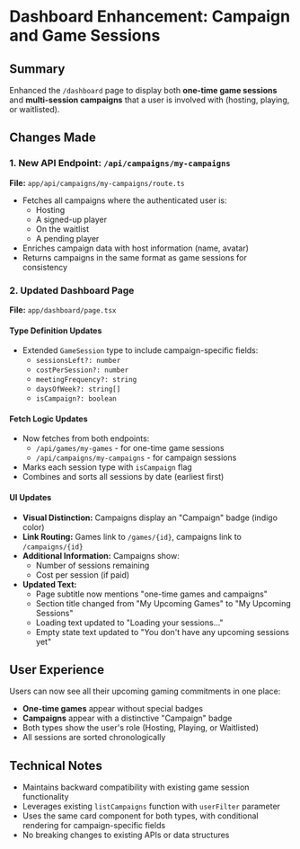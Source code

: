 # Dashboard Enhancement: Campaign and Game Sessions

## Summary

Enhanced the `/dashboard` page to display both **one-time game sessions** and **multi-session campaigns** that a user is involved with (hosting, playing, or waitlisted).

## Changes Made

### 1. New API Endpoint: `/api/campaigns/my-campaigns`
**File:** `app/api/campaigns/my-campaigns/route.ts`

- Fetches all campaigns where the authenticated user is:
  - Hosting
  - A signed-up player
  - On the waitlist
  - A pending player
- Enriches campaign data with host information (name, avatar)
- Returns campaigns in the same format as game sessions for consistency

### 2. Updated Dashboard Page
**File:** `app/dashboard/page.tsx`

#### Type Definition Updates
- Extended `GameSession` type to include campaign-specific fields:
  - `sessionsLeft?: number`
  - `costPerSession?: number`
  - `meetingFrequency?: string`
  - `daysOfWeek?: string[]`
  - `isCampaign?: boolean`

#### Fetch Logic Updates
- Now fetches from both endpoints:
  - `/api/games/my-games` - for one-time game sessions
  - `/api/campaigns/my-campaigns` - for campaign sessions
- Marks each session type with `isCampaign` flag
- Combines and sorts all sessions by date (earliest first)

#### UI Updates
- **Visual Distinction:** Campaigns display an "Campaign" badge (indigo color)
- **Link Routing:** Games link to `/games/{id}`, campaigns link to `/campaigns/{id}`
- **Additional Information:** Campaigns show:
  - Number of sessions remaining
  - Cost per session (if paid)
- **Updated Text:**
  - Page subtitle now mentions "one-time games and campaigns"
  - Section title changed from "My Upcoming Games" to "My Upcoming Sessions"
  - Loading text updated to "Loading your sessions..."
  - Empty state text updated to "You don't have any upcoming sessions yet"

## User Experience

Users can now see all their upcoming gaming commitments in one place:
- **One-time games** appear without special badges
- **Campaigns** appear with a distinctive "Campaign" badge
- Both types show the user's role (Hosting, Playing, or Waitlisted)
- All sessions are sorted chronologically

## Technical Notes

- Maintains backward compatibility with existing game session functionality
- Leverages existing `listCampaigns` function with `userFilter` parameter
- Uses the same card component for both types, with conditional rendering for campaign-specific fields
- No breaking changes to existing APIs or data structures
